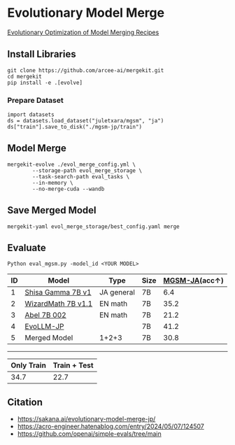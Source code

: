 # Evolutionary Model Merge
[Evolutionary Optimization of Model Merging Recipes](https://sakana.ai/evolutionary-model-merge-jp/)

## Install Libraries
```
git clone https://github.com/arcee-ai/mergekit.git
cd mergekit
pip install -e .[evolve]
```

### Prepare Dataset
```Python3
import datasets
ds = datasets.load_dataset("juletxara/mgsm", "ja")
ds["train"].save_to_disk("./mgsm-jp/train")
```

## Model Merge
```
mergekit-evolve ./evol_merge_config.yml \
		--storage-path evol_merge_storage \
		--task-search-path eval_tasks \
		--in-memory \
		--no-merge-cuda --wandb
```

## Save Merged Model
```
mergekit-yaml evol_merge_storage/best_config.yaml merge
```

## Evaluate
```
Python eval_mgsm.py -model_id <YOUR MODEL>
```

| ID | Model | Type | Size | [MGSM-JA](https://huggingface.co/datasets/juletxara/mgsm)(acc↑) |
| -- | -- | -- | -- | -- |
| 1 | [Shisa Gamma 7B v1](https://huggingface.co/augmxnt/shisa-gamma-7b-v1) | JA general | 7B | 6.4 |
| 2 | [WizardMath 7B v1.1](https://huggingface.co/WizardLMTeam/WizardMath-7B-V1.1) | EN math | 7B | 35.2 |
| 3 | [Abel 7B 002](https://huggingface.co/GAIR/Abel-7B-002) | EN math | 7B | 21.2 |
| 4 | [EvoLLM-JP](https://huggingface.co/SakanaAI/EvoLLM-JP-v1-7B) |  | 7B | 41.2 |
| 5 | Merged Model | 1+2+3 | 7B | 30.8 |

---
| Only Train | Train + Test |
| -- | -- |
| 34.7 | 22.7 |


## Citation
- https://sakana.ai/evolutionary-model-merge-jp/
- https://acro-engineer.hatenablog.com/entry/2024/05/07/124507
- https://github.com/openai/simple-evals/tree/main